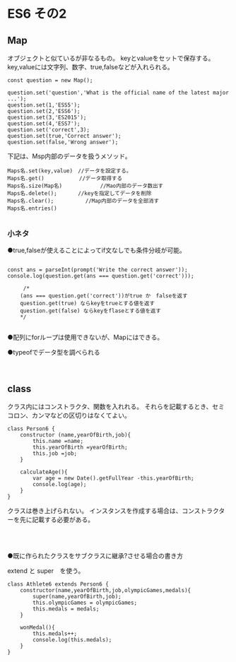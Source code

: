 # ES6 その2

## Map
オブジェクトと似ているが非なるもの。
keyとvalueをセットで保存する。
key,valueには文字列、数字、true,falseなどが入れられる。


```
const question = new Map();

question.set('question','What is the official name of the latest major ...');
question.set(1,'ESS5');
question.set(2,'ESS6');
question.set(3,'ES2015');
question.set(4,'ESS7');
question.set('correct',3);
question.set(true,'Correct answer');
question.set(false,'Wrong answer');

```

下記は、Msp内部のデータを扱うメソッド。

```
Maps名.set(key,value)　//データを設定する。
Maps名.get()           //データ取得する
Maps名.size(Map名)            //Mao内部のデータ数出す
Maps名.delete();　     //keyを指定してデータを削除
Maps名.clear();          //Map内部のデータを全部消す
Maps名.entries() 


```

### 小ネタ
●true,falseが使えることによってif文なしでも条件分岐が可能。

```

const ans = parseInt(prompt('Write the correct answer'));
console.log(question.get(ans === question.get('correct')));

     /*
    (ans === question.get('correct'))がtrue か　falseを返す
    question.get(true) ならkeyをtrueとする値を返す
    question.get(false) ならkeyをflaseとする値を返す
    */ 
        
```


●配列にforループは使用できないが、Mapにはできる。

●typeofでデータ型を調べられる

<br>

## class
クラス内にはコンストラクタ、関数を入れれる。
それらを記載するとき、セミコロン、カンマなどの区切りはなくてよい。

```
class Person6 {
    constructor (name,yearOfBirth,job){
        this.name =name;
        this.yearOfBirth =yearOfBirth;
        this.job =job;
    }

    calculateAge(){
        var age = new Date().getFullYear -this.yearOfBirth;
        console.log(age);
    }
}
```

クラスは巻き上げられない。
インスタンスを作成する場合は、コンストラクターを先に記載する必要がある。

<br>
<br>

●既に作られたクラスをサブクラスに継承?させる場合の書き方<br>

extend と super　を使う。


```
class Athlete6 extends Person6 {
    constructor(name,yearOfBirth,job,olympicGames,medals){
        super(name,yearOfBirth,job);
        this.olympicGames = olympicGames;
        this.medals = medals;
    }

    wonMedal(){
        this.medals++;
        console.log(this.medals);
    }
}
```